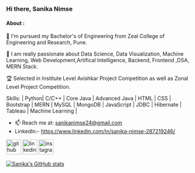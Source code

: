 ### Hi there, Sanika Nimse
#### About :

🔭 I'm  pursued my Bachelor's of Engineering from Zeal College of Engineering and Research, Pune.

🔭 I am really passionate about Data Science, Data Visualization, Machine Learning, Web Development,Artifical Intelligence, Backend, Frontend ,DSA, MERN Stack.  

🏆 Selected in Institute Level Avishkar Project Competition as well as Zonal Level  Project Competition.

Skills: | Python| C/C++ | Core Java | Advanced Java | HTML | CSS | Bootstrap | MERN | MySQL | MongoDB | JavaScript | JDBC | Hibernate | Tableau | Machine Learning | 
- 📫 Reach me at: sanikanimse24@gmail.com
- LinkedIn:- https://www.linkedin.com/in/sanika-nimse-287219246/


[<img src='https://cdn.jsdelivr.net/npm/simple-icons@3.0.1/icons/github.svg' alt='github' height='40'>](https://github.com/Sanika-Nimse)  [<img src='https://cdn.jsdelivr.net/npm/simple-icons@3.0.1/icons/linkedin.svg' alt='linkedin' height='40'>](https://www.linkedin.com/in/s/)  [<img src='https://cdn.jsdelivr.net/npm/simple-icons@3.0.1/icons/instagram.svg' alt='instagram' height='40'>](https://www.instagram.com/_saniii_06_/) 

[![Sanika's GitHub stats](https://github-readme-stats.vercel.app/api?username=Sanika-Nimse)](https://github.com/Sanika-Nimse/github-readme-stats)

